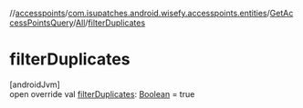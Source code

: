 //[accesspoints](../../../../index.md)/[com.isupatches.android.wisefy.accesspoints.entities](../../index.md)/[GetAccessPointsQuery](../index.md)/[All](index.md)/[filterDuplicates](filter-duplicates.md)

# filterDuplicates

[androidJvm]\
open override val [filterDuplicates](filter-duplicates.md): [Boolean](https://kotlinlang.org/api/latest/jvm/stdlib/kotlin/-boolean/index.html) = true

